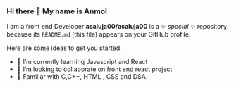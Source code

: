 ### Hi there 👋 My name is Anmol 
I am a front end Developer
**asaluja00/asaluja00** is a ✨ _special_ ✨ repository because its `README.md` (this file) appears on your GitHub profile.

Here are some ideas to get you started:

- 🌱 I’m currently learning Javascript and React
- 👯 I’m looking to collaborate on front end react project
- 🤔 Familiar with C,C++, HTML , CSS and DSA.
